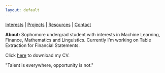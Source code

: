 ```yaml
---
layout: default
---
```


[Interests](/about) \| [Projects](/project) \| [Resources](/resources) \| [Contact](/contact)

**About:** Sophomore undergrad student with interests in Machine Learning, Finance, Mathematics and Linguistics. Currently I'm working on Table Extraction for Financial Statements.


Click [here](Ajwad_Javed_CV.pdf) to download my CV.

"Talent is everywhere, opportunity is not."
